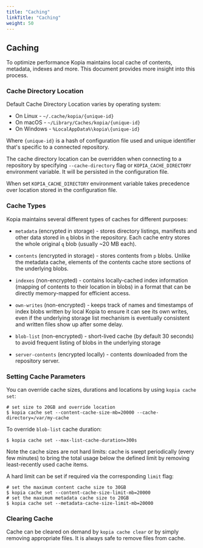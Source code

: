 ```yaml
---
title: "Caching"
linkTitle: "Caching"
weight: 50
---
```


## Caching

To optimize performance Kopia maintains local cache of contents, metadata, indexes and more. This document provides more insight into this process.

### Cache Directory Location

Default Cache Directory Location varies by operating system:

* On Linux - `~/.cache/kopia/{unique-id}`
* On macOS - `~/Library/Caches/kopia/{unique-id}`
* On Windows - `%LocalAppData%\kopia\{unique-id}`

Where `{unique-id}` is a hash of configuration file used and unique identifier that's specific to a
connected repository.

The cache directory location can be overridden when connecting to a repository by specifying `--cache-directory` flag or `KOPIA_CACHE_DIRECTORY` environment variable. It will be persisted in the configuration file.

When set `KOPIA_CACHE_DIRECTORY` environment variable takes precedence over location stored in the configuration file.

### Cache Types

Kopia maintains several different types of caches for different purposes:

* `metadata` (encrypted in storage) - stores directory listings, manifests and other data stored in `q` blobs in the repository. Each cache entry stores the whole original `q` blob (usually ~20 MB each).

* `contents` (encrypted in storage) - stores contents from `p` blobs. Unlike the metadata cache, elements of the contents cache store sections of the underlying blobs.

* `indexes` (non-encrypted) - contains locally-cached index information (mapping of contents to their location in blobs) in a format that can be directly memory-mapped for efficient access.

* `own-writes` (non-encrypted) - keeps track of names and timestamps of index blobs written by local Kopia to ensure it can see its own writes, even if the underlying storage list mechanism is eventually consistent and written files show up after some delay.

* `blob-list` (non-encrypted) - short-lived cache (by default 30 seconds) to avoid frequent listing of blobs in the underlying storage

* `server-contents` (encrypted locally) - contents downloaded from the repository server.

### Setting Cache Parameters

You can override cache sizes, durations and locations by using `kopia cache set`:

```
# set size to 20GB and override location
$ kopia cache set --content-cache-size-mb=20000 --cache-directory=/var/my-cache
```

To override `blob-list` cache duration:

```
$ kopia cache set --max-list-cache-duration=300s
```

Note the cache sizes are not hard limits: cache is swept periodically (every few minutes) to bring
the total usage below the defined limit by removing least-recently used cache items.

A hard limit can be set if required via the corresponding `limit` flag:
```
# set the maximum content cache size to 30GB
$ kopia cache set --content-cache-size-limit-mb=20000
# set the maximum metadata cache size to 20GB
$ kopia cache set --metadata-cache-size-limit-mb=20000
```


### Clearing Cache

Cache can be cleared on demand by `kopia cache clear` or by simply removing appropriate files. It is always safe to remove files from cache.



